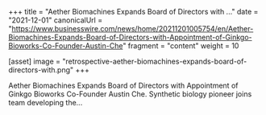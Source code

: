 +++
title = "Aether Biomachines Expands Board of Directors with ..."
date = "2021-12-01"
canonicalUrl = "https://www.businesswire.com/news/home/20211201005754/en/Aether-Biomachines-Expands-Board-of-Directors-with-Appointment-of-Ginkgo-Bioworks-Co-Founder-Austin-Che"
fragment = "content"
weight = 10

[asset]
    image = "retrospective-aether-biomachines-expands-board-of-directors-with.png"
+++

Aether Biomachines Expands Board of Directors with Appointment of Ginkgo 
Bioworks Co-Founder Austin Che. Synthetic biology pioneer joins team 
developing the...
